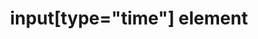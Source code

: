 ---
{
  "title": "input[type=\"time\"] element",
  "description": "",
  "category": "html",
  "keywords": [
    "input[type=\"time\"] element"
  ],
  "last_test_date": "2018-07-21",
  "test_results_url": "https://a11ysupport.io/tech/html/input(type-time)_element",
  "test_url": "https://a11ysupport.io/tech/html/input(type-time)_element",
  "notes_by_num": {
    "1": "Didn't convey its name",
    "2": "Didn't convey its role",
    "3": "Didn't allow data entry",
    "4": "Didn't support the date picker widget and native controls",
    "5": "Basic html time input test: unable to change the value without using the date picker widget",
    "6": "Didn't convey the current value",
    "7": "Didn't convey changes in value"
  },
  "stats": {
    "dragon_win": {
      "chrome": {
        "77": "u #1 #2 #3 #4"
      }
    },
    "jaws": {
      "chrome": {
        "85": "a"
      },
      "ie": {
        "11": "y"
      },
      "firefox": {
        "80": "a"
      }
    },
    "narrator": {
      "edge": {
        "85": "a #5"
      }
    },
    "nvda": {
      "chrome": {
        "85": "a"
      },
      "firefox": {
        "80": "a"
      }
    },
    "talkback": {
      "and_chr": {
        "85": "a #6 #7"
      }
    },
    "va_and": {
      "and_chr": {
        "77": "y"
      }
    },
    "vo_ios": {
      "ios_saf": {
        "14.0": "a #7"
      }
    },
    "vo_macos": {
      "safari": {
        "14.0": "a"
      }
    },
    "orca": {
      "firefox": {
        "80": "a"
      }
    },
    "vc_ios": {
      "ios_saf": {
        "13.1": "y"
      }
    },
    "vc_macos": {
      "safari": {
        "13.0.2": "y"
      }
    },
    "wsr": {
      "chrome": {
        "77": "a #3"
      }
    }
  },
  "links": {
    "WHATWG HTML spec for input[type=\"time\"]": "https://html.spec.whatwg.org/multipage/input.html#time-state-(type=time)",
    "HTML AAM for the input[type=\"time\"]": "https://w3c.github.io/html-aam/#el-input-time"
  }
}
---